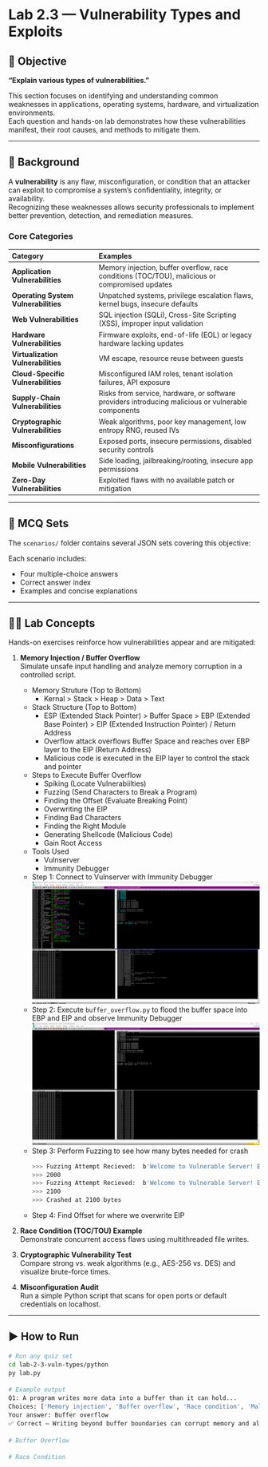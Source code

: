 # Lab 2.3 — Vulnerability Types and Exploits

## 🎯 Objective
**“Explain various types of vulnerabilities.”**

This section focuses on identifying and understanding common weaknesses in applications, operating systems, hardware, and virtualization environments.  
Each question and hands-on lab demonstrates how these vulnerabilities manifest, their root causes, and methods to mitigate them.

---

## 📖 Background

A **vulnerability** is any flaw, misconfiguration, or condition that an attacker can exploit to compromise a system’s confidentiality, integrity, or availability.  
Recognizing these weaknesses allows security professionals to implement better prevention, detection, and remediation measures.

### Core Categories

| Category | Examples |
|:--|:--|
| **Application Vulnerabilities** | Memory injection, buffer overflow, race conditions (TOC/TOU), malicious or compromised updates |
| **Operating System Vulnerabilities** | Unpatched systems, privilege escalation flaws, kernel bugs, insecure defaults |
| **Web Vulnerabilities** | SQL injection (SQLi), Cross-Site Scripting (XSS), improper input validation |
| **Hardware Vulnerabilities** | Firmware exploits, end-of-life (EOL) or legacy hardware lacking updates |
| **Virtualization Vulnerabilities** | VM escape, resource reuse between guests |
| **Cloud-Specific Vulnerabilities** | Misconfigured IAM roles, tenant isolation failures, API exposure |
| **Supply-Chain Vulnerabilities** | Risks from service, hardware, or software providers introducing malicious or vulnerable components |
| **Cryptographic Vulnerabilities** | Weak algorithms, poor key management, low entropy RNG, reused IVs |
| **Misconfigurations** | Exposed ports, insecure permissions, disabled security controls |
| **Mobile Vulnerabilities** | Side loading, jailbreaking/rooting, insecure app permissions |
| **Zero-Day Vulnerabilities** | Exploited flaws with no available patch or mitigation |

---

## 🧩 MCQ Sets

The `scenarios/` folder contains several JSON sets covering this objective:

Each scenario includes:
- Four multiple-choice answers  
- Correct answer index  
- Examples and concise explanations  

---

## 🧑‍💻 Lab Concepts

Hands-on exercises reinforce how vulnerabilities appear and are mitigated:

1. **Memory Injection / Buffer Overflow**  
   Simulate unsafe input handling and analyze memory corruption in a controlled script.

    - Memory Struture (Top to Bottom)
        - Kernal > Stack > Heap > Data > Text
    - Stack Structure (Top to Bottom)
        - ESP (Extended Stack Pointer) > Buffer Space > EBP (Extended Base Pointer) > EIP (Extended Instruction Pointer) / Return Address
        - Overflow attack overflows Buffer Space and reaches over EBP layer to the EIP (Return Address)
        - Malicious code is executed in the EIP layer to control the stack and pointer
    - Steps to Execute Buffer Overflow
        - Spiking (Locate Vulnerabiilties)
        - Fuzzing (Send Characters to Break a Program)
        - Finding the Offset (Evaluate Breaking Point)
        - Overwriting the EIP 
        - Finding Bad Characters
        - Finding the Right Module
        - Generating Shellcode (Malicious Code)
        - Gain Root Access
    - Tools Used
        - Vulnserver
        - Immunity Debugger
    - Step 1: Connect to Vulnserver with Immunity Debugger
    ![alt text](image.png)
    - Step 2: Execute `buffer_overflow.py` to flood the buffer space into EBP and EIP and observe Immunity Debugger
    ![alt text](image-1.png)
    - Step 3: Perform Fuzzing to see how many bytes needed for crash
        ```bash
        >>> Fuzzing Attempt Recieved:  b'Welcome to Vulnerable Server! Enter HELP for help.\n'
        >>> 2000
        >>> Fuzzing Attempt Recieved:  b'Welcome to Vulnerable Server! Enter HELP for help.\n'
        >>> 2100
        >>> Crashed at 2100 bytes
        ```
    - Step 4: Find Offset for where we overwrite EIP

2. **Race Condition (TOC/TOU) Example**  
   Demonstrate concurrent access flaws using multithreaded file writes.

3. **Cryptographic Vulnerability Test**  
   Compare strong vs. weak algorithms (e.g., AES-256 vs. DES) and visualize brute-force times.

4. **Misconfiguration Audit**  
   Run a simple Python script that scans for open ports or default credentials on localhost.

---

## ▶️ How to Run

```bash
# Run any quiz set
cd lab-2-3-vuln-types/python
py lab.py

# Example output
Q1: A program writes more data into a buffer than it can hold...
Choices: ['Memory injection', 'Buffer overflow', 'Race condition', 'Malicious update']
Your answer: Buffer overflow
✅ Correct – Writing beyond buffer boundaries can corrupt memory and allow code execution.

# Buffer Overflow 

# Race Condition

